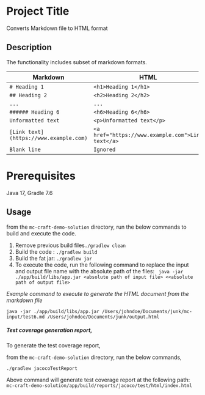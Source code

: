 
# Project Title 

Converts Markdown file to HTML format

## Description

The functionality includes subset of markdown formats. 

| Markdown                               | HTML                                              |
| -------------------------------------- | ------------------------------------------------- |
| `# Heading 1`                          | `<h1>Heading 1</h1>`                              |
| `## Heading 2`                         | `<h2>Heading 2</h2>`                              |
| `...`                                  | `...`                                             |
| `###### Heading 6`                     | `<h6>Heading 6</h6>`                              |
| `Unformatted text`                     | `<p>Unformatted text</p>`                         |
| `[Link text](https://www.example.com)` | `<a href="https://www.example.com">Link text</a>` |
| `Blank line`                           | `Ignored`                                         |


# Prerequisites

 Java 17, Gradle 7.6

## Usage 
  
from the `mc-craft-demo-solution` directory, run the below commands to build and execute the code. 
1. Remove previous build files`./gradlew clean`
2. Build the code : `./gradlew build`
3. Build the fat jar: `./gradlew jar`
4. To execute the code, run the following command to replace the input and output file name with the absolute path of the files:
    ` java -jar ./app/build/libs/app.jar <absolute path of input file> <<absolute path of output file>`

*Example command to execute to generate the HTML document from the markdown file*

`java -jar ./app/build/libs/app.jar /Users/johndoe/Documents/junk/mc-input/test6.md /Users/johndoe/Documents/junk/output.html`

##### Test coverage generation report, 

To generate the test coverage report, 

from the `mc-craft-demo-solution` directory, run the below commands,

 `./gradlew jacocoTestReport`

Above command will generate test coverage report at the following path: 
`mc-craft-demo-solution/app/build/reports/jacoco/test/html/index.html`


